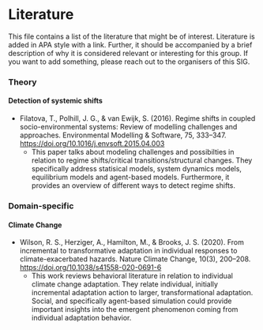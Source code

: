 # Literature
This file contains a list of the literature that might be of interest. Literature is added in APA style with a link. Further, it should be accompanied by a brief description of why it is considered relevant or interesting for this group.
If you want to add something, please reach out to the organisers of this SIG. 

### Theory
#### Detection of systemic shifts
* Filatova, T., Polhill, J. G., & van Ewijk, S. (2016). Regime shifts in coupled socio-environmental systems: Review of modelling challenges and approaches. Environmental Modelling & Software, 75, 333–347. <https://doi.org/10.1016/j.envsoft.2015.04.003>
  * This paper talks about modeling challenges and possibilties in relation to regime shifts/critical transitions/structural changes. They specifically address statisical models, system dynamics models, equilibrium models and agent-based models. Furthermore, it provides an overview of different ways to detect regime shifts.

### Domain-specific
#### Climate Change
* Wilson, R. S., Herziger, A., Hamilton, M., & Brooks, J. S. (2020). From incremental to transformative adaptation in individual responses to climate-exacerbated hazards. Nature Climate Change, 10(3), 200–208. https://doi.org/10.1038/s41558-020-0691-6
  * This work reviews behavioral literature in relation to individual climate change adaptation. They relate individual, initially incremental adaptation action to larger, transformational adaptation. Social, and specifically agent-based simulation could provide important insights into the emergent phenomenon coming from individual adaptation behavior. 
